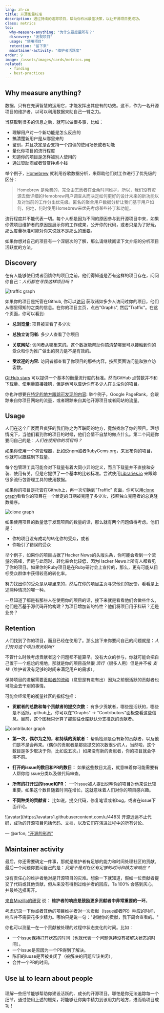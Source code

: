 ```yaml
---
lang: zh-cn
title: 开源衡量标准
description: 通过持续的追踪项目，帮助你作出最佳决策，以让开源项目更成功。
class: metrics
toc:
  why-measure-anything: "为什么要度量所有？"
  discovery: "发现项目"
  usage: "使用项目"
  retention: "留下来"
  maintainer-activity: "维护者活跃度"
order: 9
image: /assets/images/cards/metrics.png
related:
  - finding
  - best-practices
---
```


## Why measure anything?

数据，只有在充满智慧的运用它，才能发挥出其应有的功效。这不，作为一名开源项目的维护者，以可以利用数据来助自己一臂之力。

当获取到很多的信息之后，就可以做很多事，比如：

* 理解用户对一个新功能是怎么反应的
* 搞清楚新用户是从哪里来的
* 鉴别，并且决定是否支持一个跑偏的使用场景或者功能
* 量化你项目的流行程度
* 知道你的项目是怎样被别人使用的
* 通过赞助商或者赞赏挣点小钱

举个例子，[Homebrew](https://github.com/Homebrew/brew/blob/bbed7246bc5c5b7acb8c1d427d10b43e090dfd39/docs/Analytics.md) 就利用谷歌数据分析，来帮助他们对工作进行了优先级的区分：

> Homebrew 是免费的，完全由志愿者在业余时间维护。所以，我们没有资源去做详细的Hemobrew用户调查从而决定如何更好的设计未来的新功能以及对当前的工作分出优先级。匿名的聚合用户数据分析让我们基于用户如何，何地，何时使用Homebrew来优先考虑某些补丁和功能。

流行程度并不能代表一切。每个人都是因为不同的原因参与到开源项目中来，如果你做项目维护者的原因是展示你的工作成果，公开你的代码，或者只是为了好玩，那么度量标准可能对你来说就不是那么的重要。

如果你想对自己的项目有一个深层次的了解，那么请继续阅读下文介绍的分析项目活跃度的方法。

## Discovery

在有人能够使用或者回馈你的项目之前，他们得知道是否有这样的项目存在，问问你自己：_人们都在寻找这样项目吗？_

![traffic graph](/assets/images/metrics/repo_traffic_graphs_tooltip.png)

如果你的项目是托管在Github, 你可以[访问](https://help.github.com/articles/about-repository-graphs/#traffic) 获取诸如多少人访问过你的项目，他们从哪里得知的之类的信息。在你的项目主页，点击"Graphs", 然后"Traffic"。在这个页面，你可以看到:

* **总浏览量:** 项目被查看了多少次

* **总独立访问者:** 多少人查看了你项目

* **关联网站:** 访问者从哪里来的。这个数据能帮助你搞清楚哪里可以接触到你的受众和你为推广做出的努力是不是有效的。

* **受欢迎的内容:** 访问者都查看了你项目的那些内容，按照页面访问量和独立访客数。

[GitHub stars](https://help.github.com/articles/about-stars/) 可以提供一个基本的衡量流行度的标准。然而GitHub 点赞数并不和下载量、使用量直接挂钩，但是他可以告诉你有多少人在关注你的项目。

你也许想要[在特定的地方跟踪可发现的内容](https://opensource.com/business/16/6/pirate-metrics): 举个例子，Google PageRank，会跟踪来自你项目网站的流量，或者跟踪来自其他开源项目或者网站的流量。

## Usage

人们在这个广袤而且疯狂的我们称之为互联网的地方，竟然找你了你的项目。理想情况下，当他们看到你的项目的时候，他们会情不自禁的做点什么。第二个问题你要问自己的是：_人们在使用你的项目吗？_

如果你使用一个包管理器，比如说npm或者RubyGems.org，来发布你的项目，你就可以跟踪到下载量。

每个包管理工具可能会对下载量有着大同小异的定义，而且下载量并不直接和安装、使用有关，但是它提供了一个基本的比较标准。尝试使用[Libraries.io](https://libraries.io/) 来跟踪很多流行包管理工具的使用数据。

如果你的项目是托管在Github上，再一次切换到"Traffic" 页面，你可以用[clone graph](https://github.com/blog/1873-clone-graphs)看看你的项目在一个给定的日期被克隆了多少次，按照独立克隆者的总克隆数排序。

![clone graph](/assets/images/metrics/clone_graph.png)

如果使用项目的数量低于发现项目的数量的话，那么就有两个问题值得考虑。他们是：

* 你的项目没有成功的转化你的受众，或者
* 你吸引了错误的受众

举个例子，如果你的项目占据了Hacker News的头版头条，你可能会看到一个流量的高峰，但是与此同时，转化率会比较低，因为Hacker News上所有人都看见了你的项目。如果你的Ruby项目是在Ruby研讨会上宣传的，那么，更有可能从目标受众群体中获得较高的转化率。

努力找出你的受众是从哪里来的，然后在你的项目主页寻求他们的反馈，看看是上述两种情况的哪一种。

一旦知道了都是有那些人在使用你的项目的话，接下来就是看看他们会做些什么，他们是否基于源代码开始构建？为项目增加新的特性？他们将项目用于科研？还是业务？

## Retention

人们找到了你的项目，而且已经在使用了。那么接下来你要问自己的问题就是：_人们有对这个项目做贡献吗?_

不管什么时候考虑贡献者这个问题都不能算早。没有大众的参与，你就可能会把自己置于一个尴尬的境地，那就是你的项目虽然很 _流行_（很多人用）但是并不被 _支持_（维护者没有足够的时间来满足用户的需求）。

保持项目的进展需要[贡献者的流动](http://blog.abigailcabunoc.com/increasing-developer-engagement-at-mozilla-science-learning-advocacy#contributor-pathways_2)（意思是有进有出）因为之前很活跃的贡献者也可能会去干别的事情。

可能会经常用的衡量社区的指标包括：

* **贡献者的总数和每个贡献者的提交次数：** 有多少贡献者，哪些是活跃的，哪些是不活跃。github上，你可以在"Graphs" -> "Contributors"面板查看这些信息。目前，这个图标只计算了那些往仓库默认分支推送的贡献者。

![contributor graph](/assets/images/metrics/repo_contributors_specific_graph.png)

* **第一次，偶尔为之的，和持续的贡献者：** 帮助检测是否有新的贡献者，以及他们是不是会再来。（偶尔的贡献者是那些提交的次数很少的人，当然啦，这个数目是多少取决于你，比如说五次。）如果没有新的贡献者，你的项目就会停滞不前。

* **打开的issue的数目和PR的数目：** 如果这些数目太高，就意味着你可能需要有人帮你给issue分类以及做代码审查。

* **所有的打开过的issue和PR：** 一个issue被人提出说明你的项目对他来说比较重要。如果这个数目随着时间在增长，这就意味着人们对你的项目感兴趣。

* **不同种类的贡献者：** 比如说，提交代码，修复笔误或者bug，或者在issue下面评论。

<aside markdown="1" class="pquote">
![avatar](https://avatars1.githubusercontent.com/u/4483)
开源远远不止代码，成功的开源项目包括代码、文档，以及它们在演进过程中的所有讨论。

— @arfon, ["开源的形态"](https://github.com/blog/2195-the-shape-of-open-source)

</aside>

## Maintainer activity

最后，你还需要确定一件事，那就是维护者有足够的能力和时间处理社区的贡献。最后一个问题你要问自己的是：_我是不是对社区有足够的时间和精力来响应？_

没有责任心的维护者绝对是开源项目的灾难。想象一下就知道，假如一位贡献者提交了代码或其他贡献，但从来没有得到过维护者的回应，Ta 100% 会感到灰心，并最终选择离开。

[来自Mozilla的研究](https://docs.google.com/presentation/d/1hsJLv1ieSqtXBzd5YZusY-mB8e1VJzaeOmh8Q4VeMio/edit#slide=id.g43d857af8_0177) 说： **维护者的响应是鼓励更多贡献者中非常重要的一环**。

考虑记录一下你或者其他的项目维护者对一次贡献（issue或者PR）响应的时间，响应并不需要花多少精力。哪怕只是说一句："谢谢你的贡献，我下周会查看的。"

你也可以测量一在一个贡献被处理的过程中状态变化的时间。比如：

* 一个issue保持打开状态的时间（也就代表一个问题保持没有被解决状态的时间）。
* 一个issue是否因为一个PR得到了解决。
* 陈旧的iuuse是否被关闭了（被解决的问题应该关闭）。
* 合并一个PR的时间。

## Use 📊 to learn about people

理解一些细节能够帮助你建设活跃的、成长的开源项目。哪怕是你无法追踪每一个细节，通过使用上述的框架，将能够让你集中精力到该用力的地方，进而助项目成功！
